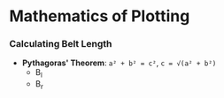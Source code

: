 # Mathematics of Plotting

### Calculating Belt Length
- **Pythagoras' Theorem**: ```a² + b² = c²```, ```c = √(a² + b²)```
  - B<sub>l</sub>
  - B<sub>r</sub>

